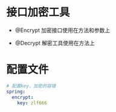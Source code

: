 # 接口加密工具
- @Encrypt 加密接口使用在方法和参数上

- @Decrypt 解密工具使用在方法上

# 配置文件
```yaml
# 配置key，加密的容错
spring:
  encrypt:
    key: zlf666
```